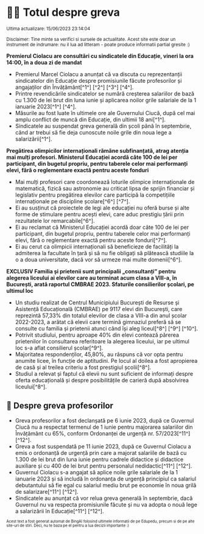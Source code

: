 # 👩‍🏫 Totul despre greva
<sub>Ultima actualizare: 15/06/2023 23:14:04</sub>

<sub>Disclaimer: Tine minte sa verifici si sursele de actualitate. Acest site este doar un instrument de indrumare: nu il lua ad litteram - poate produce informatii partial gresite :)</sub>

**Premierul Ciolacu are consultări cu sindicatele din Educație, vineri la ora 14:00, în a doua zi de mandat**
- Premierul Marcel Ciolacu a anunțat că va discuta cu reprezentanții sindicatelor din Educație despre promisiunile făcute profesorilor și angajaților din Învățământ[^1^] [^2^] [^3^] [^4^].
- Printre revendicările sindicatelor se numără creșterea salariilor de bază cu 1.300 de lei brut din luna iunie și aplicarea noilor grile salariale de la 1 ianuarie 2023[^1^] [^4^].
- Măsurile au fost luate în ultimele ore ale Guvernului Ciucă, după cel mai amplu conflict de muncă din Educație, din ultimii 18 ani[^1^].
- Sindicatele au suspendat greva generală din școli până în septembrie, când ar trebui să fie deja cunoscute noile grile din noua lege a salarizării[^1^].

**Pregătirea olimpicilor internaționali rămâne subfinanțată, atrag atenția mai mulți profesori. Ministerul Educației acordă câte 100 de lei per participant, din bugetul propriu, pentru taberele celor mai performanți elevi, fără o reglementare exactă pentru aceste fonduri**
- Mai mulți profesori care coordonează loturile olimpice internaționale de matematică, fizică sau astronomie au criticat lipsa de sprijin financiar și legislativ pentru pregătirea elevilor care participă la competițiile internaționale pe discipline școlare[^6^] [^7^].
- Ei au susținut că proiectele de legi ale educației nu oferă burse și alte forme de stimulare pentru acești elevi, care aduc prestigiu țării prin rezultatele lor remarcabile[^6^].
- Ei au reclamat că Ministerul Educației acordă doar câte 100 de lei per participant, din bugetul propriu, pentru taberele celor mai performanți elevi, fără o reglementare exactă pentru aceste fonduri[^7^].
- Ei au cerut ca olimpicii internaționali să beneficieze de facilități la admiterea la facultate în țară și să nu fie obligați să plătească studiile la o a doua universitate, dacă vor să urmeze mai multe domenii[^6^].

**EXCLUSIV Familia și prietenii sunt principalii „consultanți” pentru alegerea liceului ai elevilor care au terminat acum clasa a VIII-a, în București, arată raportul CMBRAE 2023. Sfaturile consilierilor școlari, pe ultimul loc**
- Un studiu realizat de Centrul Municipiului București de Resurse și Asistență Educațională (CMBRAE) pe 9117 elevi din București, care reprezintă 57,33% din totalul elevilor de clasa a VIII-a din anul școlar 2022-2023, a arătat că elevii care termină gimnaziul preferă să se consulte cu familia și prietenii atunci când își aleg liceul[^8^] [^9^] [^10^].
- Potrivit studiului, pentru aproape 40% din elevi contează părerea prietenilor în consultarea referitoare la alegerea liceului, iar pe ultimul loc s-a aflat consilierul școlar[^9^].
- Majoritatea respondenților, 45,80%, au răspuns că vor opta pentru anumite licee, în funcție de aptitudini. Pe locul al doilea a fost apropierea de casă și al treilea criteriu a fost prestigiul școlii[^8^].
- Studiul a relevat și faptul că elevii nu sunt suficient de informați despre oferta educațională și despre posibilitățile de carieră după absolvirea liceului[^8^].

## 🏫 Despre greva profesorilor
- Greva profesorilor a fost declanșată pe 6 iunie 2023, după ce Guvernul Ciucă nu a respectat termenul de 1 iunie pentru majorarea salariilor din Învățământ cu 65%, conform Ordonanței de urgență nr. 57/2023[^11^] [^12^].
- Greva a fost suspendată pe 11 iunie 2023, după ce Guvernul Ciolacu a emis o ordonanță de urgență prin care a majorat salariile de bază cu 1.300 de lei brut din luna iunie pentru cadrele didactice și didactice auxiliare și cu 400 de lei brut pentru personalul nedidactic[^11^] [^12^].
- Guvernul Ciolacu s-a angajat să aplice noile grile salariale de la 1 ianuarie 2023 și să includă în ordonanța de urgență principiul ca salariul debutantului să fie egal cu salariul mediu brut pe economie în noua grilă de salarizare[^11^] [^12^].
- Sindicatele au anunțat că vor relua greva generală în septembrie, dacă Guvernul nu va respecta promisiunile făcute și nu va adopta o nouă lege a salarizării în Educație[^11^] [^12^].


<sub><sub>Acest text a fost generat automat de BingAI folosind ultimele informatii de pe Edupedu, precum si de pe alte site-uri de stiri. Deci, nu te baza pe el pentru a lua decizii importante :)</sub></sub>